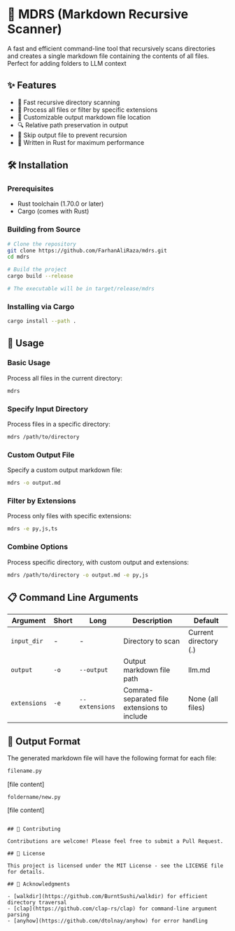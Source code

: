 # 📝 MDRS (Markdown Recursive Scanner)

A fast and efficient command-line tool that recursively scans directories and creates a single markdown file containing the contents of all files. Perfect for adding folders to LLM context

## ✨ Features

- 🚀 Fast recursive directory scanning
- 📁 Process all files or filter by specific extensions
- 📄 Customizable output markdown file location
- 🔍 Relative path preservation in output
- 🎯 Skip output file to prevent recursion
- 💪 Written in Rust for maximum performance

## 🛠️ Installation

### Prerequisites
- Rust toolchain (1.70.0 or later)
- Cargo (comes with Rust)

### Building from Source

```bash
# Clone the repository
git clone https://github.com/FarhanAliRaza/mdrs.git
cd mdrs

# Build the project
cargo build --release

# The executable will be in target/release/mdrs
```

### Installing via Cargo

```bash
cargo install --path . 
```

## 🚀 Usage

### Basic Usage
Process all files in the current directory:
```bash
mdrs
```

### Specify Input Directory
Process files in a specific directory:
```bash
mdrs /path/to/directory
```

### Custom Output File
Specify a custom output markdown file:
```bash
mdrs -o output.md
```

### Filter by Extensions
Process only files with specific extensions:
```bash
mdrs -e py,js,ts
```

### Combine Options
Process specific directory, with custom output and extensions:
```bash
mdrs /path/to/directory -o output.md -e py,js
```

## 📋 Command Line Arguments

| Argument | Short | Long | Description | Default |
|----------|-------|------|-------------|---------|
| `input_dir` | - | - | Directory to scan | Current directory (.) |
| `output` | `-o` | `--output` | Output markdown file path | llm.md |
| `extensions` | `-e` | `--extensions` | Comma-separated file extensions to include | None (all files) |

## 📄 Output Format

The generated markdown file will have the following format for each file:

```markdown
filename.py
```
[file content]
```
foldername/new.py
```
[file content]
```

## 🤝 Contributing

Contributions are welcome! Please feel free to submit a Pull Request.

## 📄 License

This project is licensed under the MIT License - see the LICENSE file for details.

## 🙏 Acknowledgments

- [walkdir](https://github.com/BurntSushi/walkdir) for efficient directory traversal
- [clap](https://github.com/clap-rs/clap) for command-line argument parsing
- [anyhow](https://github.com/dtolnay/anyhow) for error handling 
